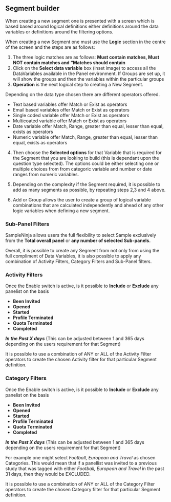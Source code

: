 ## Segment builder

When creating a new segment one is presented with a screen which is based based around logical definitions either definitions around the data variables or definitions around the filtering options.

When creating a new Segment one must use the **Logic** section in the centre of the screen and the steps are as follows:

1) The three logic matches are as follows:  **Must contain matches,  Must NOT contain matches and “Matches should contain**
2) Click on the **Select data variable** box (inset image) to access all the DataVariables available in the Panel environment. If Groups are set up, it will show the groups and then the variables within the particular groups
3) **Operation** is the next logical step to creating a New Segment.  

Depending on the data type chosen there are different operators offered.

- Text based variables offer Match or Exist as operators
- Email based variables offer Match or Exist as operators
- Single coded variable offer Match or Exist as operators
- Multicoated variable offer Match or Exist as operators
- Date variable offer Match, Range, greater than equal, lesser than equal, exists as operators
- Numeric variable offer Match, Range, greater than equal, lesser than equal, exists as operators

4) Then choose the **Selected options** for that Variable that is required for the Segment that you are looking to build (this is dependant upon the question type selected). The options could be either selecting one or multiple choices from from categoric variable and number or date ranges from numeric variables.

5) Depending on the complexity if the Segment required, it is possible to add as many segments as possible, by repeating steps 2,3 and 4 above.

6) Add or Group allows the user to create a group of logical variable combinations that are calculated independently and ahead of any other logic variables when defining a new segment.

### Sub-Panel Filters

SampleNinja allows users the full flexibility to select Sample exclusively from the **Total overall panel** or **any number of selected Sub-panels.**

Overall, it is possible to create any Segment from not only from using the full compliment of Data Variables, it is also possible to apply any combination of Activity Filters, Category Filters and Sub-Panel filters.

### Activity Filters  

Once the Enable switch is active, is it possible to **Include** or **Exclude**  any panelist on the basis  

- **Been Invited**
- **Opened**
- **Started**
- **Profile Terminated**
- **Quota Terminated**
- **Completed**

**_In the Past X days_**  (This can be adjusted between 1 and 365 days depending on the users requirement for that Segment)

It is possible to use a combination of ANY or ALL of the Activity Filter operators to create the chosen Activity filter for that particular Segment definition.

### Category Filters  

Once the Enable switch is active, is it possible to **Include** or **Exclude** any panelist on the basis  

- **Been Invited**
- **Opened**
- **Started**
- **Profile Terminated**
- **Quota Terminated**
- **Completed**  

**_In the Past X days_**  (This can be adjusted between 1 and 365 days depending on the users requirement for that Segment)

For example one might select *Football, European and Travel* as chosen Categories.  This would mean that if a panellist was invited to a previous study that was tagged with either *Football, European and Travel* in the past 31 days, then they would be EXCLUDED.

It is possible to use a combination of ANY or ALL of the Category Filter operators to create the chosen Category filter for that particular Segment definition.
